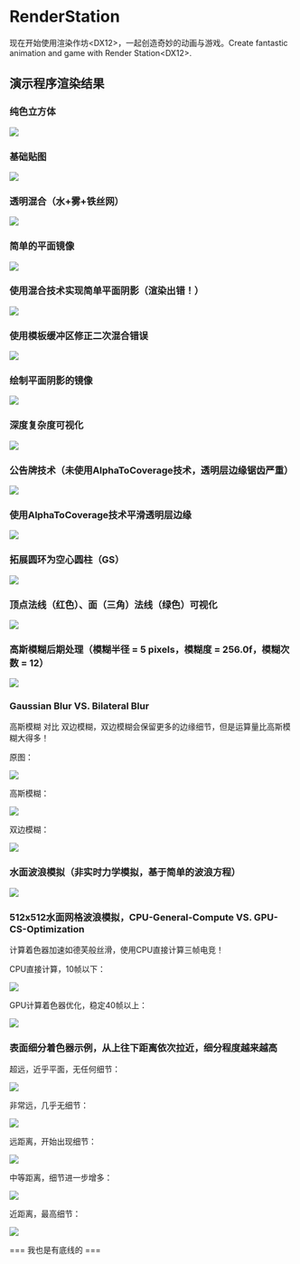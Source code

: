# RenderStation
现在开始使用渲染作坊&lt;DX12>，一起创造奇妙的动画与游戏。Create fantastic animation and game with Render Station&lt;DX12>.

## 演示程序渲染结果

### 纯色立方体

![](https://raw.githubusercontent.com/yiyaowen/render-station-demo-image/main/root_descriptor_table.png)

### 基础贴图

![](https://raw.githubusercontent.com/yiyaowen/render-station-demo-image/main/import_texture.png)

### 透明混合（水+雾+铁丝网）

![](https://raw.githubusercontent.com/yiyaowen/render-station-demo-image/main/ps_blend.png)

### 简单的平面镜像

![](https://raw.githubusercontent.com/yiyaowen/render-station-demo-image/main/basic_stencil_tech.png)

### 使用混合技术实现简单平面阴影（渲染出错！）

![](https://raw.githubusercontent.com/yiyaowen/render-station-demo-image/main/double_blend_error.png)

### 使用模板缓冲区修正二次混合错误

![](https://raw.githubusercontent.com/yiyaowen/render-station-demo-image/main/use_stencil_avoid_double_blend.png)

### 绘制平面阴影的镜像

![](https://raw.githubusercontent.com/yiyaowen/render-station-demo-image/main/planar_shadow_mirror.png)

### 深度复杂度可视化

![](https://raw.githubusercontent.com/yiyaowen/render-station-demo-image/main/depth_complexity_with_blend_add.png)

### 公告牌技术（未使用AlphaToCoverage技术，透明层边缘锯齿严重）

![](https://raw.githubusercontent.com/yiyaowen/render-station-demo-image/main/noMSAA-noAlphaToCoverageEnable-jagged.png)

### 使用AlphaToCoverage技术平滑透明层边缘

![](https://raw.githubusercontent.com/yiyaowen/render-station-demo-image/main/doMSAA-doAlphaToCoverage-anti_alias_smooth.png)

### 拓展圆环为空心圆柱（GS）

![](https://raw.githubusercontent.com/yiyaowen/render-station-demo-image/main/generate_side_cylinder_from_cap_ring_with_gs.png)

### 顶点法线（红色）、面（三角）法线（绿色）可视化

![](https://raw.githubusercontent.com/yiyaowen/render-station-demo-image/main/red_ver_normal_green_tri_normal_visible.png)

### 高斯模糊后期处理（模糊半径 = 5 pixels，模糊度 = 256.0f，模糊次数 = 12）

![](https://raw.githubusercontent.com/yiyaowen/render-station-demo-image/main/gaussian_blur_series/blur_king/gaussian_blur_radius=5_grade=256_count=12.png)

### Gaussian Blur VS. Bilateral Blur

高斯模糊 对比 双边模糊，双边模糊会保留更多的边缘细节，但是运算量比高斯模糊大得多！

原图：

![](https://raw.githubusercontent.com/yiyaowen/render-station-demo-image/main/origin.png)

高斯模糊：

![](https://raw.githubusercontent.com/yiyaowen/render-station-demo-image/main/gaussian-blur-r=5pixels-g=256.0f-c=1.png)

双边模糊：

![](https://raw.githubusercontent.com/yiyaowen/render-station-demo-image/main/bilateral-blur-r=5pixels-dg=256.0f-gg=0.1f-c=1.png)

### 水面波浪模拟（非实时力学模拟，基于简单的波浪方程）

![](https://raw.githubusercontent.com/yiyaowen/render-station-demo-image/main/wave-simulation.png)

### 512x512水面网格波浪模拟，CPU-General-Compute VS. GPU-CS-Optimization

计算着色器加速如德芙般丝滑，使用CPU直接计算三帧电竞！

CPU直接计算，10帧以下：

![](https://raw.githubusercontent.com/yiyaowen/render-station-demo-image/main/wave_simulation_with_CPU_general_compute.png)

GPU计算着色器优化，稳定40帧以上：

![](https://raw.githubusercontent.com/yiyaowen/render-station-demo-image/main/wave_simulation_with_GPU_CS_optimization.png)

### 表面细分着色器示例，从上往下距离依次拉近，细分程度越来越高

超远，近乎平面，无任何细节：

![](https://raw.githubusercontent.com/yiyaowen/render-station-demo-image/main/hill-tessellation-flat.png)

非常远，几乎无细节：

![](https://raw.githubusercontent.com/yiyaowen/render-station-demo-image/main/hill-tessellation-very-far.png)

远距离，开始出现细节：

![](https://raw.githubusercontent.com/yiyaowen/render-station-demo-image/main/hill-tessellation-far.png)

中等距离，细节进一步增多：

![](https://raw.githubusercontent.com/yiyaowen/render-station-demo-image/main/hill-tessellation-middle.png)

近距离，最高细节：

![](https://raw.githubusercontent.com/yiyaowen/render-station-demo-image/main/hill-tessellation-near.png)

=== 我也是有底线的 ===
